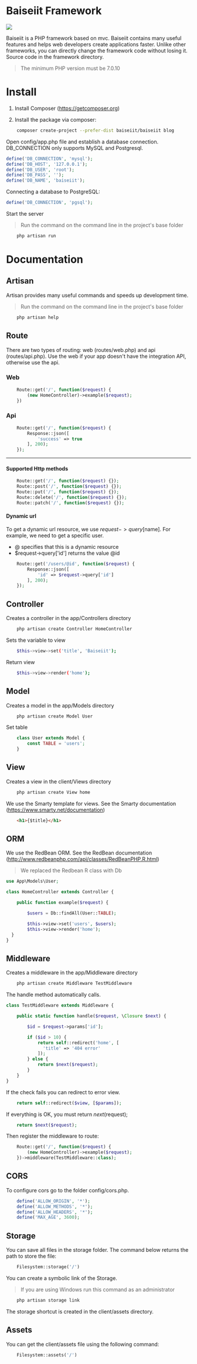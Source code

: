 # Baiseiit Framework

![](https://raw.githubusercontent.com/baiseiit/baiseiit/master/storage/favicon.png)

Baiseiit is a PHP framework based on mvc. Baiseiit contains many useful features and helps web developers create applications faster. Unlike other frameworks, you can directly change the framework code without losing it. Source code in the framework directory.

> The minimum PHP version must be 7.0.10

# Install

1. Install Composer (https://getcomposer.org)

2. Install the package via composer:

```bash
    composer create-project --prefer-dist baiseiit/baiseiit blog
```
Open config/app.php file and establish a database connection. DB_CONNECTION only supports MySQL and Postgresql.

```php
define('DB_CONNECTION', 'mysql');
define('DB_HOST', '127.0.0.1');
define('DB_USER', 'root');
define('DB_PASS', '');
define('DB_NAME', 'baiseiit');
```

Connecting a database to PostgreSQL:

```php
define('DB_CONNECTION', 'pgsql');
```

Start the server
>Run the command on the command line in the project's base folder

```bash
    php artisan run
```

# Documentation

## Artisan

Artisan provides many useful commands and speeds up development time.

>Run the command on the command line in the project's base folder
```bash
    php artisan help
```

## Route

There are two types of routing: web (routes/web.php) and api (routes/api.php). Use the web if your app doesn't have the integration API, otherwise use the api.

### Web

```php
    Route::get('/', function($request) {
    	(new HomeController)->example($request);
    })
```

### Api
```php
    Route::get('/', function($request) {
        Response::json([
            'success' => true
        ], 200);
    });
```

---

#### Supported Http methods

```php
    Route::get('/', function($request) {});
    Route::post('/', function($request) {});
    Route::put('/', function($request) {});
    Route::delete('/', function($request) {});
    Route::patch('/', function($request) {});
```

#### Dynamic url

To get a dynamic url resource, we use $request->query[$name]. For example, we need to get a specific user.
- @ specifies that this is a dynamic resource
- $request->query['id'] returns the value @id

```php
    Route::get('/users/@id', function($request) {
    	Response::json([
    	    'id' => $request->query['id']
    	], 200);
    });
```

## Controller

Creates a controller in the app/Controllers directory
```bash
    php artisan create Controller HomeController
```

Sets the variable to view
```bash
    $this->view->set('title', 'Baiseiit');
```

Return view
```bash
    $this->view->render('home');
```

## Model
Creates a model in the app/Models directory
```bash
    php artisan create Model User
```

Set table
```php
    class User extends Model {
        const TABLE = 'users';
    }
```

## View
Creates a view in the client/Views directory
```bash
    php artisan create View home
```

We use the Smarty template for views. See the Smarty documentation (https://www.smarty.net/documentation)

```html
    <h1>{$title}</h1>
```

## ORM
We use the RedBean ORM. See the RedBean documentation (http://www.redbeanphp.com/api/classes/RedBeanPHP.R.html)

>We replaced the Redbean R class with Db

```php
use App\Models\User;

class HomeController extends Controller {

    public function example($request) {

        $users = Db::findAll(User::TABLE);

        $this->view->set('users', $users);
        $this->view->render('home');
  }
}
```

## Middleware
Creates a middleware in the app/Middleware directory
```bash
    php artisan create Middleware TestMiddleware
```

The handle method automatically calls.

```php
class TestMiddleware extends Middleware {

    public static function handle($request, \Closure $next) {

        $id = $request->params['id'];

        if ($id > 10) {
            return self::redirect('home', [
              'title' => '404 error'
            ]);
        } else {
            return $next($request);
        }
    }
}
```

If the check fails you can redirect to error view.
```php
    return self::redirect($view, [$params]);
```

If everything is OK, you must return $next($request);

```php
    return $next($request);
```

Then register the middleware to route:
```php
    Route::get('/', function($request) {
    	(new HomeController)->example($request);
    })->middleware(TestMiddleware::class);
```

## CORS
To configure cors go to the folder config/cors.php.
```php
    define('ALLOW_ORIGIN', '*');
    define('ALLOW_METHODS', '*');
    define('ALLOW_HEADERS', '*');
    define('MAX_AGE', 3600);
```

## Storage
You can save all files in the storage folder. The command below returns the path to store the file:
```php
    Filesystem::storage('/')
```

You can create a symbolic link of the Storage.
>If you are using Windows run this command as an administrator

```bash
    php artisan storage link
```

The storage shortcut is created in the client/assets directory.

## Assets

You can get the client/assets file using the following command:
```php
    Filesystem::assets('/')
```
